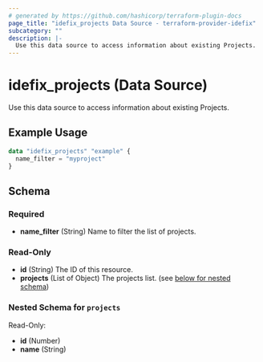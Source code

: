 ```yaml
---
# generated by https://github.com/hashicorp/terraform-plugin-docs
page_title: "idefix_projects Data Source - terraform-provider-idefix"
subcategory: ""
description: |-
  Use this data source to access information about existing Projects.
---
```


# idefix_projects (Data Source)

Use this data source to access information about existing Projects.

## Example Usage

```terraform
data "idefix_projects" "example" {
  name_filter = "myproject"
}
```

<!-- schema generated by tfplugindocs -->
## Schema

### Required

- **name_filter** (String) Name to filter the list of projects.

### Read-Only

- **id** (String) The ID of this resource.
- **projects** (List of Object) The projects list. (see [below for nested schema](#nestedatt--projects))

<a id="nestedatt--projects"></a>
### Nested Schema for `projects`

Read-Only:

- **id** (Number)
- **name** (String)


